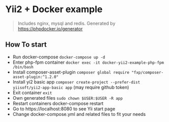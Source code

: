 Yii2 + Docker example
==================================
> Includes nginx, mysql and redis. Generated by https://phpdocker.io/generator
## How To start
+ Run docker-compose `docker-compose up -d`
+ Enter php-fpm container `docker exec -it docker-yii2-example-php-fpm /bin/bash`
+ Install composer-asset-plugin `composer global require "fxp/composer-asset-plugin:^1.2.0"`
+ Install yi2 basic app `composer create-project --prefer-dist yiisoft/yii2-app-basic app` (may require github token)
+ Exit container `exit`
+ Own generated files `sudo chown $USER:$USER -R app`
+ Restart containers docker-compose restart
+ Go to https://localhost:8080 to see Yii start page
+ Change docker-compose.yml and related files to fit your needs

